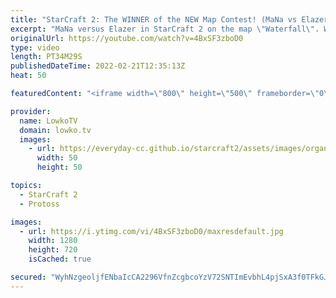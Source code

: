 ```yaml
---
title: "StarCraft 2: The WINNER of the NEW Map Contest! (MaNa vs Elazer)"
excerpt: "MaNa versus Elazer in StarCraft 2 on the map \"Waterfall\". Waterfall is the winner of the TLMC 16 (Team Liquid Map Contest 16) and will more than likely be included in a future ladder and tournament map pool in StarCraft 2.  Support my work on Patreon: https://www.patreon.com/lowkotv Become a YouTube"
originalUrl: https://youtube.com/watch?v=4BxSF3zboD0
type: video
length: PT34M29S
publishedDateTime: 2022-02-21T12:35:13Z
heat: 50

featuredContent: "<iframe width=\"800\" height=\"500\" frameborder=\"0\" src=\"https://www.youtube.com/embed/4BxSF3zboD0\" allow=\"accelerometer; autoplay; encrypted-media; gyroscope; picture-in-picture\" allowfullscreen></iframe>"

provider:
  name: LowkoTV
  domain: lowko.tv
  images:
    - url: https://everyday-cc.github.io/starcraft2/assets/images/organizations/lowko.tv-50x50.jpg
      width: 50
      height: 50

topics:
  - StarCraft 2
  - Protoss

images:
  - url: https://i.ytimg.com/vi/4BxSF3zboD0/maxresdefault.jpg
    width: 1280
    height: 720
    isCached: true

secured: "WyhNzgeoljfENbaIcCA2296VfnZcgbcoYzV72SNTImEvbhL4pjSxA3f0TFkGJ+FRRkcKg4x2JFBGbhDTp2vLZhs+TBTdNiS/WWsaWOMxBt4aUOYE/QATH2aH9l/8YeDoVjSSG1TRbJ9tLjiwiMP939CPeV3HU3Tm5mPzg4Ch+n2L1H8jY94LFMpsIA7D0uWzmt9FQrNj4HXN09JFMsE4wSnFD6bqcCaJYwwkd19SNwLzywBy3IsW6KF5wRpeaS3wuZeHB+Yzo04QsOH8shTdbGFz4CN9O2BwZQfV2T0ilCp/Ds2IFYU63bI9Fj1F1qM7wj9hJ6QY/4lTLJiveJhdRmGA8FvPMaIef14N2Y1HQ/9IZw0it3CyzV/1u27U7MVIOX/LsreYjdeiKJBtkoJmv/2NHS5X2PXsyI9HGKPAOo8=;j4zzdZviweu3F879b6Rtdg=="
---
```


